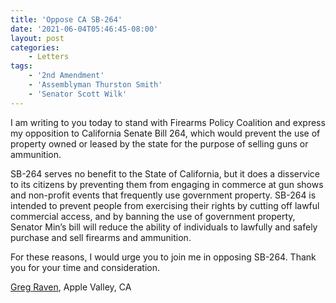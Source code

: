 ```yaml
---
title: 'Oppose CA SB-264'
date: '2021-06-04T05:46:45-08:00'
layout: post
categories:
    - Letters
tags:
    - '2nd Amendment'
    - 'Assemblyman Thurston Smith'
    - 'Senator Scott Wilk'
---
```


I am writing to you today to stand with Firearms Policy Coalition and express my opposition to California Senate Bill 264, which would prevent the use of property owned or leased by the state for the purpose of selling guns or ammunition.

SB-264 serves no benefit to the State of California, but it does a disservice to its citizens by preventing them from engaging in commerce at gun shows and non-profit events that frequently use government property. SB-264 is intended to prevent people from exercising their rights by cutting off lawful commercial access, and by banning the use of government property, Senator Min’s bill will reduce the ability of individuals to lawfully and safely purchase and sell firearms and ammunition.

For these reasons, I would urge you to join me in opposing SB-264. Thank you for your time and consideration.

[Greg Raven](https://www.gregraven.org/), Apple Valley, CA